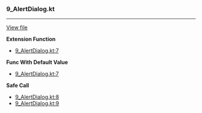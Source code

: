 ### 9_AlertDialog.kt
---
[View file](../../recall_analyzed/9_AlertDialog.kt)

**Extension Function**

 - [9_AlertDialog.kt:7](../../recall_analyzed/9_AlertDialog.kt#L7)

**Func With Default Value**

 - [9_AlertDialog.kt:7](../../recall_analyzed/9_AlertDialog.kt#L7)

**Safe Call**

 - [9_AlertDialog.kt:8](../../recall_analyzed/9_AlertDialog.kt#L8)
 - [9_AlertDialog.kt:9](../../recall_analyzed/9_AlertDialog.kt#L9)
